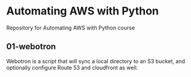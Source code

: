 # Automating AWS with Python
Repository for Automating AWS with Python course

## 01-webotron

Webotron is a script that will sync a local directory to an S3 bucket, and optionally configure Route 53 and cloudfront as well.
